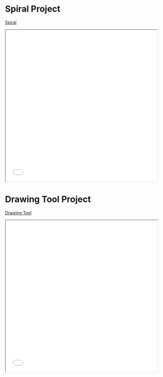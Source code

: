 # Spiral Project


[Spiral](./Spiral/)

<iframe src="./Spiral" width="500" height="500">
</iframe>

# Drawing Tool Project

[Drawing Tool](./Drawing_Tool/)

<iframe src="./Drawing_Tool" width="500" height="500">
</iframe>
